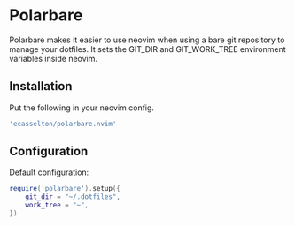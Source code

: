 # Polarbare
Polarbare makes it easier to use neovim when using a bare git repository to manage your dotfiles.
It sets the GIT_DIR and GIT_WORK_TREE environment variables inside neovim.

## Installation
Put the following in your neovim config.
```lua
'ecasselton/polarbare.nvim'
```

## Configuration
Default configuration:
```lua
require('polarbare').setup({
    git_dir = "~/.dotfiles",
    work_tree = "~",
})
